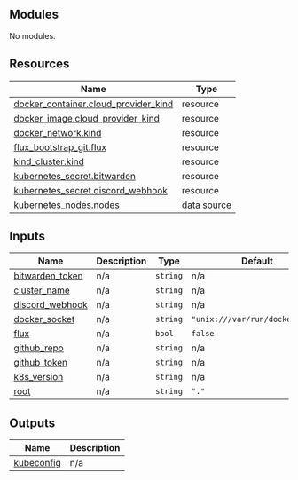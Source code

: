 <!-- BEGIN_TF_DOCS -->
## Modules

No modules.

## Resources

| Name | Type |
|------|------|
| [docker_container.cloud_provider_kind](https://registry.terraform.io/providers/kreuzwerker/docker/latest/docs/resources/container) | resource |
| [docker_image.cloud_provider_kind](https://registry.terraform.io/providers/kreuzwerker/docker/latest/docs/resources/image) | resource |
| [docker_network.kind](https://registry.terraform.io/providers/kreuzwerker/docker/latest/docs/resources/network) | resource |
| [flux_bootstrap_git.flux](https://registry.terraform.io/providers/fluxcd/flux/latest/docs/resources/bootstrap_git) | resource |
| [kind_cluster.kind](https://registry.terraform.io/providers/tehcyx/kind/latest/docs/resources/cluster) | resource |
| [kubernetes_secret.bitwarden](https://registry.terraform.io/providers/hashicorp/kubernetes/latest/docs/resources/secret) | resource |
| [kubernetes_secret.discord_webhook](https://registry.terraform.io/providers/hashicorp/kubernetes/latest/docs/resources/secret) | resource |
| [kubernetes_nodes.nodes](https://registry.terraform.io/providers/hashicorp/kubernetes/latest/docs/data-sources/nodes) | data source |

## Inputs

| Name | Description | Type | Default | Required |
|------|-------------|------|---------|:--------:|
| <a name="input_bitwarden_token"></a> [bitwarden\_token](#input\_bitwarden\_token) | n/a | `string` | n/a | yes |
| <a name="input_cluster_name"></a> [cluster\_name](#input\_cluster\_name) | n/a | `string` | n/a | yes |
| <a name="input_discord_webhook"></a> [discord\_webhook](#input\_discord\_webhook) | n/a | `string` | n/a | yes |
| <a name="input_docker_socket"></a> [docker\_socket](#input\_docker\_socket) | n/a | `string` | `"unix:///var/run/docker.sock"` | no |
| <a name="input_flux"></a> [flux](#input\_flux) | n/a | `bool` | `false` | no |
| <a name="input_github_repo"></a> [github\_repo](#input\_github\_repo) | n/a | `string` | n/a | yes |
| <a name="input_github_token"></a> [github\_token](#input\_github\_token) | n/a | `string` | n/a | yes |
| <a name="input_k8s_version"></a> [k8s\_version](#input\_k8s\_version) | n/a | `string` | n/a | yes |
| <a name="input_root"></a> [root](#input\_root) | n/a | `string` | `"."` | no |

## Outputs

| Name | Description |
|------|-------------|
| <a name="output_kubeconfig"></a> [kubeconfig](#output\_kubeconfig) | n/a |
<!-- END_TF_DOCS -->
